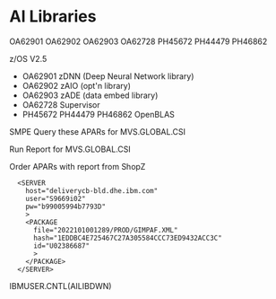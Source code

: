# AI Libraries

OA62901 OA62902 OA62903 OA62728 PH45672 PH44479 PH46862 

z/OS V2.5
* OA62901 zDNN  (Deep Neural Network library) 
* OA62902 zAIO  (opt'n library) 
* OA62903 zADE (data embed library) 
* OA62728 Supervisor 
* PH45672 PH44479 PH46862  OpenBLAS

SMPE Query these APARs for MVS.GLOBAL.CSI 

Run Report for MVS.GLOBAL.CSI

Order APARs with report from ShopZ

```
  <SERVER                                                                       
    host="deliverycb-bld.dhe.ibm.com"                                                         
    user="S9669i02"                                                             
    pw="b99005994b7793D"                                                          
    >                                                                           
    <PACKAGE                                                                    
      file="2022101001289/PROD/GIMPAF.XML"                                                      
      hash="1EDDBC4E725467C27A305584CCC73ED9432ACC3C"                                                          
      id="U02386687"                                                            
      >                                                                         
    </PACKAGE>                                                                  
  </SERVER> 
  ```
  
  IBMUSER.CNTL(AILIBDWN)
  
  
